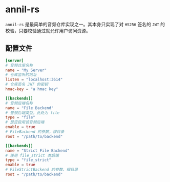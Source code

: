 # annil-rs

`annil-rs` 是最简单的音频仓库实现之一。其本身只实现了对 `HS256` 签名的 `JWT` 的校验，只要校验通过就允许用户访问资源。

## 配置文件

```toml
[server]
# 音频仓库名称
name = "My Server"
# 仓库监听的地址
listen = "localhost:3614"
# 仓库签名 JWT 的密钥
hmac-key = "a hmac key"

[[backends]]
# 音频后端名称
name = "File Backend"
# 音频后端类型，此处为 file
type = "file"
# 是否启用该音频后端
enable = true
# FileBackend 的参数，根目录
root = "/path/to/backend"

[[backends]]
name = "Strict File Backend"
# 使用 file_strict 类后端
type = "file_strict"
enable = true
# FileStrictBackend 的参数，根目录
root = "/path/to/backend"
```
